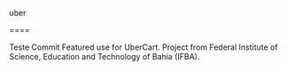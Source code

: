 uber

====

Teste Commit
Featured use for UberCart. Project from Federal Institute of Science, Education and Technology of Bahia (IFBA).

